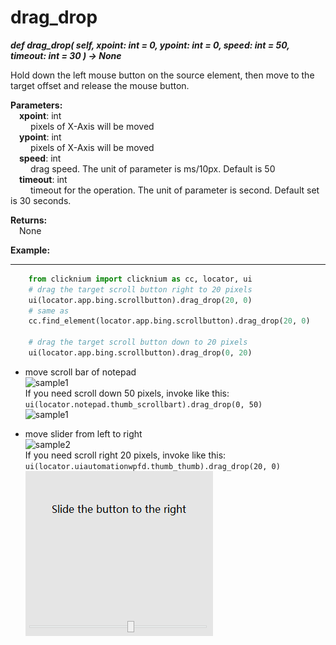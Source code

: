# drag_drop
***def drag_drop(
        self,
        xpoint: int = 0,
        ypoint: int = 0,
        speed: int = 50,
        timeout: int = 30
    ) -> None***  

Hold down the left mouse button on the source element, then move to the target offset and release the mouse button. 

**Parameters:**  
    &emsp;**xpoint**: int    
        &emsp;&emsp; pixels of X-Axis will be moved  
    &emsp;**ypoint**: int   
        &emsp;&emsp; pixels of X-Axis will be moved  
    &emsp;**speed**: int  
        &emsp;&emsp; drag speed. The unit of parameter is ms/10px. Default is 50  
    &emsp;**timeout**: int  
        &emsp;&emsp; timeout for the operation. The unit of parameter is second. Default set is 30 seconds.  

**Returns:**  
    &emsp;None

**Example:**
***
```python
    from clicknium import clicknium as cc, locator, ui
    # drag the target scroll button right to 20 pixels
    ui(locator.app.bing.scrollbutton).drag_drop(20, 0)
    # same as
    cc.find_element(locator.app.bing.scrollbutton).drag_drop(20, 0)
    
    # drag the target scroll button down to 20 pixels
    ui(locator.app.bing.scrollbutton).drag_drop(0, 20)
```

- move scroll bar of notepad  
![sample1](../../../img/drap_drop_sample1.png)  
If you need scroll down 50 pixels, invoke like this: `ui(locator.notepad.thumb_scrollbart).drag_drop(0, 50)`  
![sample1](../../../img/drap_drop_sample1_2.png)  

- move slider from left to right  
![sample2](../../../img/drap_drop_sample2_1.png)  
If you need scroll right 20 pixels, invoke like this: `ui(locator.uiautomationwpfd.thumb_thumb).drag_drop(20, 0)`  
![sample2](../../../img/drap_drop_sample2_2.png)  